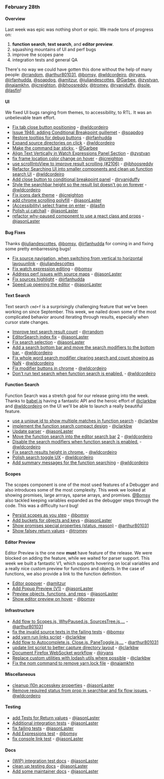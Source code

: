 ### February 28th

#### Overview

Last week was epic was nothing short or epic. We made tons of progress on:

1. **function search**, **text search**, and **editor preview**.
2. squashing mountains of UI and perf bugs
3. improve the scopes pane
4. integration tests and general QA

There's no way we could have gotten this done without the help of many people: [@rrandom], [@arthur801031], [@bomsy], [@wldcordeiro], [@jryans], [@irfanhudda], [@soapdog], [@amitzur], [@juliandescottes], [@Garbee], [@zystvan], [@najamkhn], [@jcreighton], [@jbhoosreddy], [@tromey], [@ryanjduffy], [@sole], [@lasfin]!

#### UI

We fixed UI bugs ranging from themes, to accessibility, to RTL. It was an unbelievable team effort.

* [Fix tab close button positioning][pr-12] - [@wldcordeiro]
* [Issue 1946: adding Conditional Breakpoint guillemet][pr-19] - [@soapdog]
* [Restore tooltips for debug buttons][pr-20] - [@irfanhudda]
* [Expand source directories on click][pr-23] - [@wldcordeiro]
* [Make the command bar sticky.][pr-35] - [@Garbee]
* [Align Text Vertically in Watch Expressions Panel Section][pr-36] - [@zystvan]
* [fix frame location color change on hover][pr-43] - [@jcreighton]
* [use scrollIntoView to improve result scrolling (#2106)][pr-44] - [@jbhoosreddy]
* [Refactor Searching UI into smaller components and clean up function search UI][pr-45] - [@wldcordeiro]
* [Add close button to conditional breakpoint panel][pr-49] - [@ryanjduffy]
* [Style the searchbar height so the result list doesn't go on forever][pr-52] - [@wldcordeiro]
* [Fix icons dark theme][pr-54] - [@jcreighton]
* [add chrome scrolling polyfill][pr-59] - [@jasonLaster]
* [(Accessibility) select frame on enter][pr-66] - [@lasfin]
* [Polish ui catchall][pr-67] - [@jasonLaster]
* [refactor why-paused component to use a react class and props][pr-9] - [@jasonLaster]


#### Bug Fixes

Thanks [@juliandescottes], [@bomsy], [@irfanhudda] for coming in and fixing some pretty embarressing bugs!

* [Fix source navigation, when switching from vertical to horizontal layouunlink][pr-32] - [@juliandescottes]
* [Fix watch expression editing][pr-28] - [@bomsy]
* [Address perf issues with source maps][pr-42] - [@jasonLaster]
* [Fix sources highlight][pr-53] - [@irfanhudda]
* [Speed up opening the editor][pr-68] - [@jasonLaster]

#### Text Search

Text search `cmd+f` is a surprisingly challenging feature that we've been working on since September.
This week, we nailed down some of the most complicated behavior around iterating through results, especially when cursor state changes.

* [Improve text search result count][pr-0] - [@rrandom]
* [EditorSearch index fix][pr-11] - [@jasonLaster]
* [Fix search selection][pr-13] - [@jasonLaster]
* [Add a search bottom bar and move the search modifiers to the bottom bar.][pr-21] - [@wldcordeiro]
* [Fix whole word search modifier clearing search and count showing as NaN][pr-63] - [@wldcordeiro]
* [Fix modifier buttons in chrome][pr-64] - [@wldcordeiro]
* [Don't run text search when function search is enabled.][pr-69] - [@wldcordeiro]

#### Function Search

Function Search was a stretch goal for our release going into the week.
Thanks to [babel.js](https://babeljs.io/) having a fantastic API and the heroic effort of [@clarkbw] and [@wldcordeiro]
on the UI we'll be able to launch a really beautiful feature.

* [use a unique id to show multiple matches in function search][pr-2] - [@clarkbw]
* [implement the function search compact design][pr-5] - [@clarkbw]
* [Update parser][pr-24] - [@jasonLaster]
* [Move the function search into the editor search bar][pr-27] [2][pr-30]  - [@wldcordeiro]
* [Disable the search modifiers when function search is enabled.][pr-60] - [@wldcordeiro]
* [Fix search results height in chrome.][pr-65] - [@wldcordeiro]
* [Polish search toggle UX][pr-70] - [@wldcordeiro]
* [Add summary messages for the function searching][pr-71] - [@wldcordeiro]

#### Scopes

The scopes component is one of the most used features of a Debugger and also introduces some of the most complexity.
This week we looked at showing promises, large arrrays, sparse arrays, and promises.
[@Bomsy] also tackled keeping variables expanded as the debugger steps through the code. This was a difficulty `hard` bug!

* [Persist scopes as you step][pr-6] - [@bomsy]
* [Add buckets for objects and keys][pr-22] - [@jasonLaster]
* [Show promises special properties (status, reason)][pr-51] - [@arthur801031]
* [Show falsey return values][pr-58] - [@tromey]

#### Editor Preview

Editor Preview is the one new **must** have feature of the release.
We were blocked on adding the feature, while we waited for parser support. This week we built a fantastic V1, which supports hovering on local variables and a really nice custom preview for functions and objects. In the case of functions, we also provide a link to the function definition.

* [Editor popover][pr-29] - [@amitzur]
* [Add Popup Preview (V1)][pr-40] - [@jasonLaster]
* [Preview objects, functions, and reps][pr-57] - [@jasonLaster]
* [Show editor preview on hover][pr-61] - [@bomsy]


#### Infrastructure

* [Add flow to Scopes.js, WhyPaused.js, SourcesTree.js,...][pr-1] - [@arthur801031]
* [fix the invalid source texts in the failing tests][pr-4] - [@bomsy]
* [add yarn run links script][pr-8] - [@clarkbw]
* [Add flow to Autocomplete.js, Close.js, PaneToggle.js,...][pr-10] - [@arthur801031]
* [update lint script to better capture directory layout][pr-14] - [@clarkbw]
* [Document Firefox WebSocket workflow][pr-15] - [@jryans]
* [Replace custom utilities with lodash utils where possible][pr-25] - [@clarkbw]
* [Fix the nom command to remove yarn.lock file][pr-41] - [@najamkhn]

#### Miscellaneous

* [cleanup l10n accesskey properties][pr-55] - [@jasonLaster]
* [Remove required status from  prop in searchbar and fix flow issues.][pr-48] - [@wldcordeiro]

#### Testing

* [add Tests for Return values][pr-33] - [@jasonLaster]
* [Additional integration tests][pr-18] - [@jasonLaster]
* [fix failing tests][pr-3] - [@jasonLaster]
* [Add Expressions test][pr-37] - [@bomsy]
* [fix console link test][pr-38] - [@jasonLaster]

#### Docs

* [(WIP) integration test docs][pr-16] - [@jasonLaster]
* [clean up testing docs][pr-34] - [@jasonLaster]
* [Add some maintainer docs][pr-47] - [@jasonLaster]

[pr-0]:https://github.com/devtools-html/debugger.html/pull/2005
[pr-1]:https://github.com/devtools-html/debugger.html/pull/2048
[pr-2]:https://github.com/devtools-html/debugger.html/pull/2058
[pr-3]:https://github.com/devtools-html/debugger.html/pull/2061
[pr-4]:https://github.com/devtools-html/debugger.html/pull/2062
[pr-5]:https://github.com/devtools-html/debugger.html/pull/2047
[pr-6]:https://github.com/devtools-html/debugger.html/pull/2064
[pr-7]:https://github.com/devtools-html/debugger.html/pull/2074
[pr-8]:https://github.com/devtools-html/debugger.html/pull/2073
[pr-9]:https://github.com/devtools-html/debugger.html/pull/2071
[pr-10]:https://github.com/devtools-html/debugger.html/pull/2069
[pr-11]:https://github.com/devtools-html/debugger.html/pull/2067
[pr-12]:https://github.com/devtools-html/debugger.html/pull/2043
[pr-13]:https://github.com/devtools-html/debugger.html/pull/2068
[pr-14]:https://github.com/devtools-html/debugger.html/pull/2086
[pr-15]:https://github.com/devtools-html/debugger.html/pull/2111
[pr-16]:https://github.com/devtools-html/debugger.html/pull/2095
[pr-17]:https://github.com/devtools-html/debugger.html/pull/2110
[pr-18]:https://github.com/devtools-html/debugger.html/pull/2089
[pr-19]:https://github.com/devtools-html/debugger.html/pull/2088
[pr-20]:https://github.com/devtools-html/debugger.html/pull/2099
[pr-21]:https://github.com/devtools-html/debugger.html/pull/2119
[pr-22]:https://github.com/devtools-html/debugger.html/pull/2026
[pr-23]:https://github.com/devtools-html/debugger.html/pull/2087
[pr-24]:https://github.com/devtools-html/debugger.html/pull/2092
[pr-25]:https://github.com/devtools-html/debugger.html/pull/2114
[pr-26]:https://github.com/devtools-html/debugger.html/pull/2063
[pr-27]:https://github.com/devtools-html/debugger.html/pull/2121
[pr-28]:https://github.com/devtools-html/debugger.html/pull/2118
[pr-29]:https://github.com/devtools-html/debugger.html/pull/2090
[pr-30]:https://github.com/devtools-html/debugger.html/pull/2139
[pr-31]:https://github.com/devtools-html/debugger.html/pull/2138
[pr-32]:https://github.com/devtools-html/debugger.html/pull/2129
[pr-33]:https://github.com/devtools-html/debugger.html/pull/2133
[pr-34]:https://github.com/devtools-html/debugger.html/pull/2136
[pr-35]:https://github.com/devtools-html/debugger.html/pull/2128
[pr-36]:https://github.com/devtools-html/debugger.html/pull/2142
[pr-37]:https://github.com/devtools-html/debugger.html/pull/2145
[pr-38]:https://github.com/devtools-html/debugger.html/pull/2147
[pr-39]:https://github.com/devtools-html/debugger.html/pull/2168
[pr-40]:https://github.com/devtools-html/debugger.html/pull/2153
[pr-41]:https://github.com/devtools-html/debugger.html/pull/2152
[pr-42]:https://github.com/devtools-html/debugger.html/pull/2140
[pr-43]:https://github.com/devtools-html/debugger.html/pull/2155
[pr-44]:https://github.com/devtools-html/debugger.html/pull/2166
[pr-45]:https://github.com/devtools-html/debugger.html/pull/2150
[pr-46]:https://github.com/devtools-html/debugger.html/pull/2183
[pr-47]:https://github.com/devtools-html/debugger.html/pull/2181
[pr-48]:https://github.com/devtools-html/debugger.html/pull/2188
[pr-49]:https://github.com/devtools-html/debugger.html/pull/2179
[pr-50]:https://github.com/devtools-html/debugger.html/pull/2189
[pr-51]:https://github.com/devtools-html/debugger.html/pull/2146
[pr-52]:https://github.com/devtools-html/debugger.html/pull/2170
[pr-53]:https://github.com/devtools-html/debugger.html/pull/2176
[pr-54]:https://github.com/devtools-html/debugger.html/pull/2174
[pr-55]:https://github.com/devtools-html/debugger.html/pull/2162
[pr-56]:https://github.com/devtools-html/debugger.html/pull/2212
[pr-57]:https://github.com/devtools-html/debugger.html/pull/2187
[pr-58]:https://github.com/devtools-html/debugger.html/pull/2216
[pr-59]:https://github.com/devtools-html/debugger.html/pull/2202
[pr-60]:https://github.com/devtools-html/debugger.html/pull/2198
[pr-61]:https://github.com/devtools-html/debugger.html/pull/2191
[pr-62]:https://github.com/devtools-html/debugger.html/pull/2201
[pr-63]:https://github.com/devtools-html/debugger.html/pull/2200
[pr-64]:https://github.com/devtools-html/debugger.html/pull/2197
[pr-65]:https://github.com/devtools-html/debugger.html/pull/2210
[pr-66]:https://github.com/devtools-html/debugger.html/pull/2182
[pr-67]:https://github.com/devtools-html/debugger.html/pull/2209
[pr-68]:https://github.com/devtools-html/debugger.html/pull/2190
[pr-69]:https://github.com/devtools-html/debugger.html/pull/2192
[pr-70]:https://github.com/devtools-html/debugger.html/pull/2211
[pr-71]:https://github.com/devtools-html/debugger.html/pull/2194
[@rrandom]:http://github.com/rrandom
[@arthur801031]:http://github.com/arthur801031
[@clarkbw]:http://github.com/clarkbw
[@jasonLaster]:http://github.com/jasonLaster
[@bomsy]:http://github.com/bomsy
[@wldcordeiro]:http://github.com/wldcordeiro
[@jryans]:http://github.com/jryans
[@irfanhudda]:http://github.com/irfanhudda
[@soapdog]:http://github.com/soapdog
[@amitzur]:http://github.com/amitzur
[@juliandescottes]:http://github.com/juliandescottes
[@Garbee]:http://github.com/Garbee
[@zystvan]:http://github.com/zystvan
[@najamkhn]:http://github.com/najamkhn
[@jcreighton]:http://github.com/jcreighton
[@jbhoosreddy]:http://github.com/jbhoosreddy
[@tromey]:http://github.com/tromey
[@ryanjduffy]:http://github.com/ryanjduffy
[@sole]:http://github.com/sole
[@lasfin]:http://github.com/lasfin
